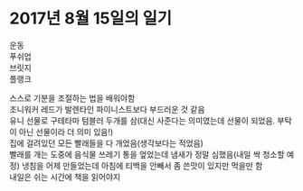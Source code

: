 # 2017년 8월 15일의 일기

운동  
푸쉬업  
브릿지  
플랭크  
 

스스로 기분을 조절하는 법을 배워야함  
조니워커 레드가 발렌타인 파이니스트보다 부드러운 것 같음  
유니 선물로 구테타마 텀블러 두개를 삼(대신 사준다는 의미였는데 선물이 되었음. 부탁이 아닌 선물이라 더 의미 있음!)  
집에 걸려있던 모든 빨래들을 다 개었음(생각보다는 적었음)  
빨래를 개는 도중에 음식물 쓰레기 통을 엎었는데 냄새가 정말 심했음(내일 싹 청소할 예정)
냉침을 어제 만들었는데 아침에 티백을 안빼서 좀 쓴맛이 있지만 먹을만 함  
내일은 쉬는 시간에 책을 읽어야지